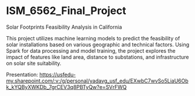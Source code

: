 # ISM_6562_Final_Project
Solar Footprints Feasibility Analysis in California

This project utilizes machine learning models to predict the feasibility of solar installations based on various geographic and technical factors. Using Spark for data processing and model training, the project explores the impact of features like land area, distance to substations, and infrastructure on solar site suitability.

Presentation: https://usfedu-my.sharepoint.com/:v:/g/personal/yadavg_usf_edu/EXwbC7wvSo5LiaU6Obk_kYQByXWKDb_7grCEV3q8PBTyQw?e=SVrFWQ
